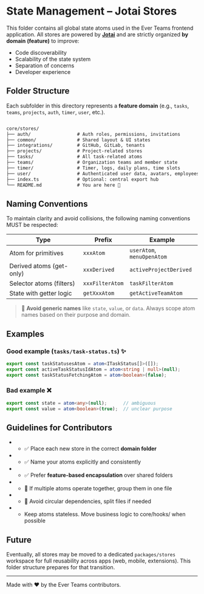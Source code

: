 # State Management – Jotai Stores

This folder contains all global state atoms used in the Ever Teams frontend application.
All stores are powered by **[Jotai](https://jotai.org/)** and are strictly organized **by domain (feature)** to improve:

- Code discoverability
- Scalability of the state system
- Separation of concerns
- Developer experience

## Folder Structure

Each subfolder in this directory represents a **feature domain** (e.g., `tasks`, `teams`, `projects`, `auth`, `timer`, `user`, etc.).

```md

core/stores/
├── auth/                 # Auth roles, permissions, invitations
├── common/               # Shared layout & UI states
├── integrations/         # GitHub, GitLab, tenants
├── projects/             # Project-related stores
├── tasks/                # All task-related atoms
├── teams/                # Organization teams and member state
├── timer/                # Timer, logs, daily plans, time slots
├── user/                 # Authenticated user data, avatars, employees
├── index.ts              # Optional: central export hub
└── README.md             # You are here 📘

````

## Naming Conventions

To maintain clarity and avoid collisions, the following naming conventions MUST be respected:

| Type                     | Prefix         | Example                        |
|--------------------------|----------------|--------------------------------|
| Atom for primitives      | `xxxAtom`      | `userAtom`, `menuOpenAtom`     |
| Derived atoms (get-only) | `xxxDerived`   | `activeProjectDerived`         |
| Selector atoms (filters) | `xxxFilterAtom`| `taskFilterAtom`               |
| State with getter logic  | `getXxxAtom`   | `getActiveTeamAtom`            |

> 🚫  **Avoid generic names** like `state`, `value`, or `data`. Always scope atom names based on their purpose and domain.

## Examples

### Good example (`tasks/task-status.ts`) ✨

```ts
export const taskStatusesAtom = atom<ITaskStatus[]>([]);
export const activeTaskStatusIdAtom = atom<string | null>(null);
export const taskStatusFetchingAtom = atom<boolean>(false);
````

### Bad example ❌

```ts
export const state = atom<any>(null);      // ambiguous
export const value = atom<boolean>(true);  // unclear purpose
```

## Guidelines for Contributors

- - ✅ Place each new store in the correct **domain folder**
- - ✅ Name your atoms explicitly and consistently
- - ✅ Prefer **feature-based encapsulation** over shared folders
- - 🔁 If multiple atoms operate together, group them in one file
- - 🚫 Avoid circular dependencies, split files if needed
- - Keep atoms stateless. Move business logic to core/hooks/ when possible

## Future

Eventually, all stores may be moved to a dedicated `packages/stores` workspace for full reusability across apps (web, mobile, extensions). This folder structure prepares for that transition.

---

Made with ❤️ by the Ever Teams contributors.
